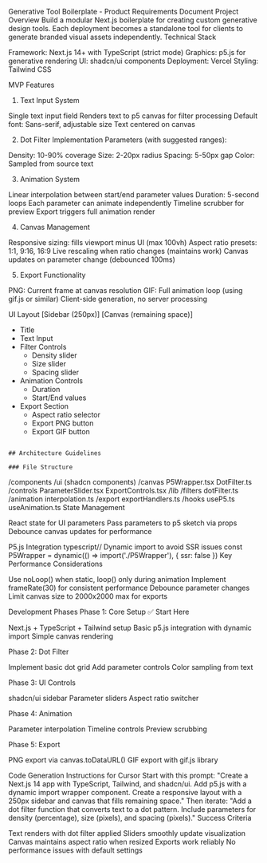 Generative Tool Boilerplate - Product Requirements Document
Project Overview
Build a modular Next.js boilerplate for creating custom generative design tools. Each deployment becomes a standalone tool for clients to generate branded visual assets independently.
Technical Stack

Framework: Next.js 14+ with TypeScript (strict mode)
Graphics: p5.js for generative rendering
UI: shadcn/ui components
Deployment: Vercel
Styling: Tailwind CSS

MVP Features
1. Text Input System

Single text input field
Renders text to p5 canvas for filter processing
Default font: Sans-serif, adjustable size
Text centered on canvas

2. Dot Filter Implementation
Parameters (with suggested ranges):

Density: 10-90% coverage
Size: 2-20px radius
Spacing: 5-50px gap
Color: Sampled from source text

3. Animation System

Linear interpolation between start/end parameter values
Duration: 5-second loops
Each parameter can animate independently
Timeline scrubber for preview
Export triggers full animation render

4. Canvas Management

Responsive sizing: fills viewport minus UI (max 100vh)
Aspect ratio presets: 1:1, 9:16, 16:9
Live rescaling when ratio changes (maintains work)
Canvas updates on parameter change (debounced 100ms)

5. Export Functionality

PNG: Current frame at canvas resolution
GIF: Full animation loop (using gif.js or similar)
Client-side generation, no server processing

UI Layout
[Sidebar (250px)]  [Canvas (remaining space)]
- Title
- Text Input
- Filter Controls
  - Density slider
  - Size slider  
  - Spacing slider
- Animation Controls
  - Duration
  - Start/End values
- Export Section
  - Aspect ratio selector
  - Export PNG button
  - Export GIF button
```

## Architecture Guidelines

### File Structure
```
/components
  /ui (shadcn components)
  /canvas
    P5Wrapper.tsx
    DotFilter.ts
  /controls
    ParameterSlider.tsx
    ExportControls.tsx
/lib
  /filters
    dotFilter.ts
  /animation
    interpolation.ts
  /export
    exportHandlers.ts
/hooks
  useP5.ts
  useAnimation.ts
State Management

React state for UI parameters
Pass parameters to p5 sketch via props
Debounce canvas updates for performance

P5.js Integration
typescript// Dynamic import to avoid SSR issues
const P5Wrapper = dynamic(() => import('./P5Wrapper'), { ssr: false })
Key Performance Considerations

Use noLoop() when static, loop() only during animation
Implement frameRate(30) for consistent performance
Debounce parameter changes
Limit canvas size to 2000x2000 max for exports

Development Phases
Phase 1: Core Setup ✅ Start Here

Next.js + TypeScript + Tailwind setup
Basic p5.js integration with dynamic import
Simple canvas rendering

Phase 2: Dot Filter

Implement basic dot grid
Add parameter controls
Color sampling from text

Phase 3: UI Controls

shadcn/ui sidebar
Parameter sliders
Aspect ratio switcher

Phase 4: Animation

Parameter interpolation
Timeline controls
Preview scrubbing

Phase 5: Export

PNG export via canvas.toDataURL()
GIF export with gif.js library

Code Generation Instructions for Cursor
Start with this prompt:
"Create a Next.js 14 app with TypeScript, Tailwind, and shadcn/ui. Add p5.js with a dynamic import wrapper component. Create a responsive layout with a 250px sidebar and canvas that fills remaining space."
Then iterate:
"Add a dot filter function that converts text to a dot pattern. Include parameters for density (percentage), size (pixels), and spacing (pixels)."
Success Criteria

Text renders with dot filter applied
Sliders smoothly update visualization
Canvas maintains aspect ratio when resized
Exports work reliably
No performance issues with default settings